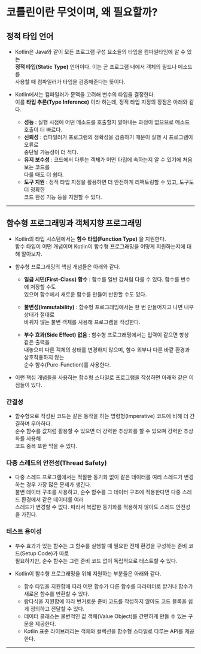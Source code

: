 # 코틀린이란 무엇이며, 왜 필요할까?

## 정적 타입 언어

- Kotlin은 Java와 같이 모든 프로그램 구성 요소들의 타입을 컴파일타임에 알 수 있는  
  **정적 타입(Static Type)** 언어이다. 이는 곧 프로그램 내에서 객체의 필드나 메소드를  
  사용할 때 컴파일러가 타입을 검증해준다는 뜻이다.

- Kotlin에서는 컴파일러가 문맥을 고려해 변수의 타입을 결정한다.  
  이를 **타입 추론(Type Inference)** 이라 하는데, 정적 타입 지정의 장점은 아래와 같다.

  - **성능** : 실행 시점에 어떤 메소드를 호출할지 알아내는 과정이 없으므로 메소드 호출이 더 빠르다.
  - **신뢰성** : 컴파일러가 프로그램의 정확성을 검증하기 때문이 실행 시 프로그램이 오류로  
    중단될 가능성이 더 적다.
  - **유지 보수성** : 코드에서 다루는 객체가 어떤 타입에 속하는지 알 수 있기에 처음 보는 코드를  
    다룰 때도 더 쉽다.
  - **도구 지원** : 정적 타입 지정을 활용하면 더 안전하게 리팩토링할 수 있고, 도구도 더 정확한  
    코드 완성 기능 등을 지원할 수 있다.

<hr/>

## 함수형 프로그래밍과 객체지향 프로그래밍

- Kotlin의 타입 시스템에서는 **함수 타입(Function Type)** 을 지원한다.  
  함수 타입이 어떤 개념이며 Kotlin이 함수형 프로그래밍을 어떻게 지원하는지에 대해 알아보자.

- 함수형 프로그래밍의 핵심 개념들은 아래와 같다.

  - **일급 시민(First-Class) 함수** : 함수를 일반 값처럼 다룰 수 있다. 함수를 변수에 저장할 수도  
    있으며 함수에서 새로운 함수를 만들어 반환할 수도 있다.

  - **불변성(Immutability)** : 함수형 프로그래밍에서는 한 번 만들어지고 나면 내부 상태가 절대로  
    바뀌지 않는 불변 객체를 사용해 프로그램을 작성한다.

  - **부수 효과(Side Effect) 없음** : 함수형 프로그래밍에서는 입력이 같으면 항상 같은 출력을  
    내놓으며 다른 객체의 상태를 변경하지 않으며, 함수 외부나 다른 바깥 환경과 상호작용하지 않는  
    순수 함수(Pure-Function)를 사용한다.

- 이런 핵심 개념들을 사용하는 함수형 스타일로 프로그램을 작성하면 아래와 같은 이점들이 있다.

### 간결성

- 함수형으로 작성된 코드는 같은 동작을 하는 명령형(Imperative) 코드에 비해 더 간결하며 우아하다.  
  순수 함수를 값처럼 활용할 수 있으면 더 강력한 추상화를 할 수 있으며 강력한 추상화를 사용해  
  코드 중복 또한 막을 수 있다.

### 다중 스레드의 안전성(Thread Safety)

- 다중 스레드 프로그램에서는 적절한 동기화 없이 같은 데이터를 여러 스레드가 변경하는 경우 가장 많은 문제가 생긴다.  
  불변 데이터 구조를 사용하고, 순수 함수를 그 데이터 구조에 적용한다면 다중 스레드 환경에서 같은 데이터를 여러  
  스레드가 변경할 수 없다. 따라서 복잡한 동기화를 적용하지 않아도 스레드 안전성을 가진다.

### 테스트 용이성

- 부수 효과가 있는 함수는 그 함수를 실행할 때 필요한 전체 환경을 구성하는 준비 코드(Setup Code)가 따로  
  필요하지만, 순수 함수는 그런 준비 코드 없이 독립적으로 테스트할 수 있다.

- Kotlin이 함수형 프로그래밍을 위해 지원하는 부분들은 아래와 같다.

  - 함수 타입을 지원함에 따라 어떤 함수가 다른 함수를 파라미터로 받거나 함수가 새로운 함수를 반환할 수 있다.
  - 람다식을 지원함에 따라 번거로운 준비 코드를 작성하지 않아도 코드 블록을 쉽게 정의하고 전달할 수 있다.
  - 데이터 클래스는 불변적인 값 객체(Value Object)를 간편하게 만들 수 있는 구문을 제공한다.
  - Kotlin 표준 라이브러리는 객체와 컬렉션을 함수형 스타일로 다루는 API를 제공한다.

<hr/>
